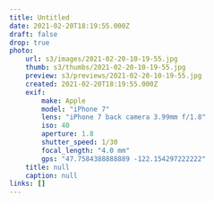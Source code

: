 ```yaml
---
title: Untitled
date: 2021-02-20T18:19:55.000Z
draft: false
drop: true
photo:
    url: s3/images/2021-02-20-10-19-55.jpg
    thumb: s3/thumbs/2021-02-20-10-19-55.jpg
    preview: s3/previews/2021-02-20-10-19-55.jpg
    created: 2021-02-20T18:19:55.000Z
    exif:
        make: Apple
        model: "iPhone 7"
        lens: "iPhone 7 back camera 3.99mm f/1.8"
        iso: 40
        aperture: 1.8
        shutter_speed: 1/30
        focal_length: "4.0 mm"
        gps: "47.7584388888889 -122.154297222222"
    title: null
    caption: null
links: []
---
```

